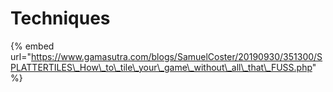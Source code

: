 # Techniques

{% embed url="https://www.gamasutra.com/blogs/SamuelCoster/20190930/351300/SPLATTERTILES\_How\_to\_tile\_your\_game\_without\_all\_that\_FUSS.php" %}



